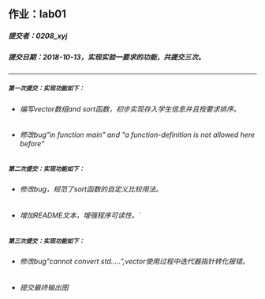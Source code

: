 ## 作业：lab01
##### 提交者：0208_xyj
##### 提交日期：2018-10-13，实现实验一要求的功能，共提交三次。
***
##### `第一次提交：实现功能如下：`
- ###### 编写vector数组and sort函数，初步实现存入学生信息并且按要求排序。
- ###### 修改bug"in function main" and "a function-definition is not allowed here before"

##### `第二次提交：实现功能如下：`
- ###### 修改bug，规范了sort函数的自定义比较用法。
- ###### 增加README文本，增强程序可读性。`

##### `第三次提交：实现功能如下：`
- ###### 修改bug"cannot convert std.....",vector使用过程中迭代器指针转化报错。
- ###### 提交最终输出图
